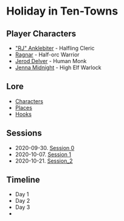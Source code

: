 # Holiday in Ten-Towns

## Player Characters
* ["RJ" Anklebiter](Player_RJ.md) - Halfling Cleric
* [Ragnar](Player_Ragnar.md) - Half-orc Warrior
* [Jerod Delver](Player_Jerod.md) - Human Monk
* [Jenna Midnight](Player_Jenna.md) - High Elf Warlock

## Lore
* [Characters](Characters.md)
* [Places](Places.md)
* [Hooks](Hooks.md)

## Sessions
* 2020-09-30. [Session 0](Session_0.md)
* 2020-10-07. [Session 1](Session_1.md)
* 2020-10-21. [Session_2](Session_2.md)

## Timeline
* Day 1
* Day 2
* Day 3
* 
<!--stackedit_data:
eyJoaXN0b3J5IjpbLTE1ODQyNzE4MzIsLTEwNDM3MzQ0NywtMj
IyNjM2Mzg3LC05NTExMjE3NjEsLTEwNTUyMDMxNjgsLTMwNzkx
MDI2OCwyMTE2MTIzMzgyLC0xMjI4MzEwMDgxXX0=
-->